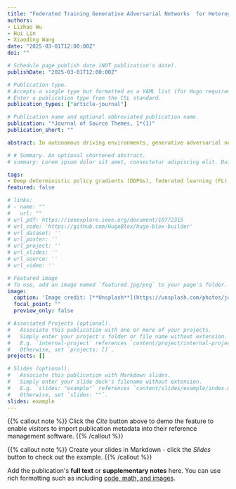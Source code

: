 ```yaml
---
title: "Federated Training Generative Adversarial Networks  for Heterogeneous Vehicle Scheduling in IoV"
authors:
- Lizhao Wu
- Hui Lin
- Xiaoding Wang
date: "2025-03-01T12:00:00Z"
doi: ""

# Schedule page publish date (NOT publication's date).
publishDate: "2025-03-01T12:00:00Z"

# Publication type.
# Accepts a single type but formatted as a YAML list (for Hugo requirements).
# Enter a publication type from the CSL standard.
publication_types: ["article-journal"]

# Publication name and optional abbreviated publication name.
publication: "*Journal of Source Themes, 1*(1)"
publication_short: ""

abstract: In autonomous driving environments, generative adversarial networks (GANs) are often used to predict the future trajectories of objects in the scene, providing decision support for autonomous driving systems. However, integrating GAN models into the Internet of Vehicles (IoV) poses numerous challenges. First, GAN models necessitate user data and extensive computing resources, whereas diverse intelligent connected vehicle (ICV) possess limited bandwidth and computational capabilities, making it challenging to deploy models of the same scale as those in the cloud. Second, multifaceted aspects, including energy consumption, computation, communication, and vehicle training scheduling, have yet to be thoroughly examined, particularly in the context of IoV’s limited resources. To address the above issues, we propose a novel federated learning framework, heterogeneous-vehicle-scheduling-GAN (HVS-GAN), for training GANs in resource-constrained IoV environments. HVS-GAN balances GAN generation quality and training costs in IoV. It supports multiple ICVs training GAN models of different structures, breaking the strong assumption of uniform GAN model size constraints in previous works and enabling collaborative learning within IoV. Furthermore, to balance quality and training costs, we incorporate deep deterministic policy gradients learning to manage varying model size constraints, training delays, and training consumption across participating ICVs. Experimental results and analysis confirm the superiority of our proposed HVSGAN solution, which achieves better outcomes in IoV scenarios with stringent model size constraints compared to state-of-the-art algorithms.

# # Summary. An optional shortened abstract.
# summary: Lorem ipsum dolor sit amet, consectetur adipiscing elit. Duis posuere tellus ac convallis placerat. Proin tincidunt magna sed ex sollicitudin condimentum.

tags:
- Deep deterministic policy gradients (DDPGs), federated learning (FL), generative adversarial etworks (GAN), Internet of Vehicles (IoV), reinforcement learning (RL).
featured: false

# links:
# - name: ""
#   url: ""
# url_pdf: https://ieeexplore.ieee.org/document/10772315
# url_code: 'https://github.com/HugoBlox/hugo-blox-builder'
# url_dataset: ''
# url_poster: ''
# url_project: ''
# url_slides: ''
# url_source: ''
# url_video: ''

# Featured image
# To use, add an image named `featured.jpg/png` to your page's folder. 
image:
  caption: 'Image credit: [**Unsplash**](https://unsplash.com/photos/jdD8gXaTZsc)'
  focal_point: ""
  preview_only: false

# Associated Projects (optional).
#   Associate this publication with one or more of your projects.
#   Simply enter your project's folder or file name without extension.
#   E.g. `internal-project` references `content/project/internal-project/index.md`.
#   Otherwise, set `projects: []`.
projects: []

# Slides (optional).
#   Associate this publication with Markdown slides.
#   Simply enter your slide deck's filename without extension.
#   E.g. `slides: "example"` references `content/slides/example/index.md`.
#   Otherwise, set `slides: ""`.
slides: example
---
```


{{% callout note %}}
Click the *Cite* button above to demo the feature to enable visitors to import publication metadata into their reference management software.
{{% /callout %}}

{{% callout note %}}
Create your slides in Markdown - click the *Slides* button to check out the example.
{{% /callout %}}

Add the publication's **full text** or **supplementary notes** here. You can use rich formatting such as including [code, math, and images](https://docs.hugoblox.com/content/writing-markdown-latex/).
